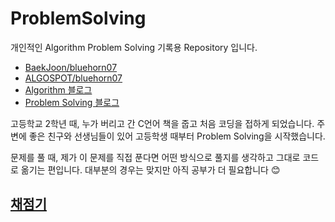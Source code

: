 # ProblemSolving

개인적인 Algorithm Problem Solving 기록용 Repository 입니다.

- [BaekJoon/bluehorn07](https://www.acmicpc.net/user/bluehorn07)
- [ALGOSPOT/bluehorn07](https://www.algospot.com/user/profile/134106)
- [Algorithm 블로그](https://bluehorn07.github.io/computer_science/2021/02/18/algorithm.html)
- [Problem Solving 블로그](https://bluehorn07.github.io/computer_science/2021/11/01/problem-solving.html)

고등학교 2학년 때, 누가 버리고 간 C언어 책을 줍고 처음 코딩을 접하게 되었습니다. 주변에 좋은 친구와 선생님들이 있어 고등학생 때부터 Problem Solving을 시작했습니다.

문제를 풀 때, 제가 이 문제를 직접 푼다면 어떤 방식으로 풀지를 생각하고 그대로 코드로 옮기는 편입니다. 대부분의 경우는 맞지만 아직 공부가 더 필요합니다 😊

## [채점기](/auto_grade/README.md)

